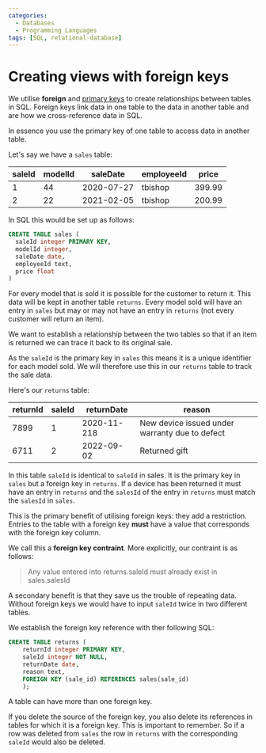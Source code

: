 ```yaml
---
categories:
  - Databases
  - Programming Languages
tags: [SQL, relational-database]
---
```


# Creating views with foreign keys

We utilise **foreign** and [primary keys](/Databases/Relational_Databases/Primary_key.md) to create relationships between tables in SQL. Foreign keys link data in one table to the data in another table and are how we cross-reference data in SQL.

<!-- We can use this technique to create new tables from existing tables in the database or to generate [views](/Databases/Relational_Databases/Views_in_relational_databases.md). -->

In essence you use the primary key of one table to access data in another table.

Let's say we have a `sales` table:

| saleId | modelId | saleDate   | employeeId | price  |
| ------ | ------- | ---------- | ---------- | ------ |
| 1      | 44      | 2020-07-27 | tbishop    | 399.99 |
| 2      | 22      | 2021-02-05 | tbishop    | 200.99 |

In SQL this would be set up as follows:

```sql
CREATE TABLE sales (
  saleId integer PRIMARY KEY,
  modelId integer,
  saleDate date,
  employeeId text,
  price float
)
```

For every model that is sold it is possible for the customer to return it. This data will be kept in another table `returns`. Every model sold will have an entry in `sales` but may or may not have an entry in `returns` (not every customer will return an item).

We want to establish a relationship between the two tables so that if an item is returned we can trace it back to its original sale.

As the `saleId` is the primary key in `sales` this means it is a unique identifier for each model sold. We will therefore use this in our `returns` table to track the sale data.

Here's our `returns` table:

| returnId | saleId | returnDate  | reason                                         |
| -------- | ------ | ----------- | ---------------------------------------------- |
| 7899     | 1      | 2020-11-218 | New device issued under warranty due to defect |
| 6711     | 2      | 2022-09-02  | Returned gift                                  |

In this table `saleId` is identical to `saleId` in sales. It is the primary key in `sales` but a foreign key in `returns`. If a device has been returned it must have an entry in `returns` and the `salesId` of the entry in `returns` must match the `salesId` in `sales`.

This is the primary benefit of utilising foreign keys: they add a restriction. Entries to the table with a foreign key **must** have a value that corresponds with the foreign key column. 

We call this a **foreign key contraint**. More explicitly, our contraint is as follows:

> Any value entered into returns.saleId must already exist in sales.salesId

A secondary benefit is that they save us the trouble of repeating data. Without foreign keys we would have to input `saleId` twice in two different tables.

We establish the foreign key reference with ther following SQL:

```sql
CREATE TABLE returns (
	returnId integer PRIMARY KEY,
	saleId integer NOT NULL,
	returnDate date,
	reason text,
	FOREIGN KEY (sale_id) REFERENCES sales(sale_id)
	);
```
A table can have more than one foreign key.

If you delete the source of the foreign key, you also delete its references in tables for which it is a foreign key. This is important to remember. So if a row was deleted from `sales` the row in `returns` with the corresponding `saleId` would also be deleted.